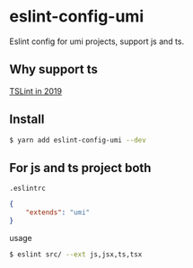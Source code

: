 
# eslint-config-umi

Eslint config for umi projects, support js and ts.

## Why support ts

[TSLint in 2019](https://medium.com/palantir/tslint-in-2019-1a144c2317a9)

## Install

```bash
$ yarn add eslint-config-umi --dev
```

## For js and ts project both

`.eslintrc`

```json
{
    "extends": "umi"
}
```

usage

```bash
$ eslint src/ --ext js,jsx,ts,tsx
```
